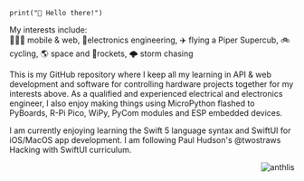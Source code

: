 ```code
print("👋 Hello there!")
```
My interests include: <br>
👨🏼‍💻 mobile & web, 📡electronics engineering, ✈️ flying a Piper Supercub, 🚲 cycling, 🌎 space and 🚀rockets, 🌩 storm chasing

This is my GitHub repository where I keep all my learning in API & web development and software for controlling hardware projects together for my interests above. As a qualified and experienced electrical and electronics engineer, I also enjoy making things using MicroPython flashed to PyBoards, R-Pi Pico, WiPy, PyCom modules and ESP embedded devices. 

I am currently enjoying learning the Swift 5 language syntax and SwiftUI for iOS/MacOS app development. I am following Paul Hudson's @twostraws Hacking with SwiftUI curriculum. 
<p align="right"> <img src="https://komarev.com/ghpvc/?username=anthlis" alt="anthlis" /> </p>


